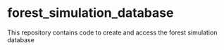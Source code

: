 # forest_simulation_database
This repository contains code to create and access the forest simulation database
